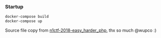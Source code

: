 ### Startup

```tex
docker-compose build
docker-compose up
```

Source file copy from [n1ctf-2018-easy_harder_php](https://github.com/Nu1LCTF/n1ctf-2018/tree/master/source/web/easy_harder_php), thx so much @wupco :)
